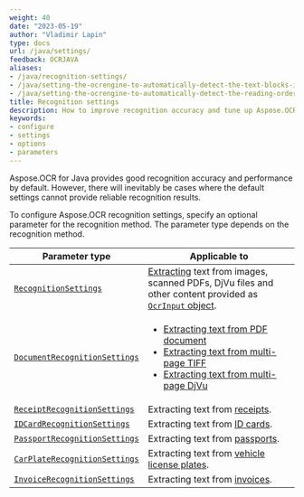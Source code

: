 ```yaml
---
weight: 40
date: "2023-05-19"
author: "Vladimir Lapin"
type: docs
url: /java/settings/
feedback: OCRJAVA
aliases:
- /java/recognition-settings/
- /java/setting-the-ocrengine-to-automatically-detect-the-text-blocks-in-php
- /java/setting-the-ocrengine-to-automatically-detect-the-reading-order-in-ruby
title: Recognition settings
description: How to improve recognition accuracy and tune up Aspose.OCR engine.
keywords:
- configure
- settings
- options
- parameters
---
```


Aspose.OCR for Java provides good recognition accuracy and performance by default. However, there will inevitably be cases where the default settings cannot provide reliable recognition results.

To configure Aspose.OCR recognition settings, specify an optional parameter for the recognition method. The parameter type depends on the recognition method.

Parameter type | Applicable to
-------------- | -------------
[`RecognitionSettings`](/ocr/java/recognition-settings-common/) | [Extracting](/ocr/java/recognition/) text from images, scanned PDFs, DjVu files and other content provided as [`OcrInput` object](/ocr/java/ocrinput/).
[`DocumentRecognitionSettings`](/ocr/java/recognition-settings-document/) | <ul><li>[Extracting text from PDF document](/ocr/java/recognition/pdf/)</li><li>[Extracting text from multi-page TIFF](/ocr/java/recognition/tiff/)</li><li>[Extracting text from multi-page DjVu](/ocr/java/recognition/djvu/)</li></ul>
[`ReceiptRecognitionSettings`](/ocr/java/recognition-settings-receipt/) | Extracting text from [receipts](/ocr/java/recognition/receipt/).
[`IDCardRecognitionSettings`](/ocr/java/recognition-settings-id-card/) | Extracting text from [ID cards](/ocr/java/recognition/id-card/).
[`PassportRecognitionSettings`](/ocr/java/recognition-settings-passport/) | Extracting text from [passports](/ocr/java/recognition/passport/).
[`CarPlateRecognitionSettings`](/ocr/java/recognition-settings-car-plate/) | Extracting text from [vehicle license plates](/ocr/java/recognition/car-plate/).
[`InvoiceRecognitionSettings`](/ocr/java/recognition-settings-invoice/) | Extracting text from [invoices](/ocr/java/recognition/invoice/).
